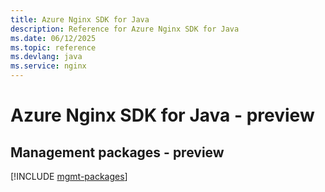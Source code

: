 ```yaml
---
title: Azure Nginx SDK for Java
description: Reference for Azure Nginx SDK for Java
ms.date: 06/12/2025
ms.topic: reference
ms.devlang: java
ms.service: nginx
---
```

# Azure Nginx SDK for Java - preview

## Management packages - preview
[!INCLUDE [mgmt-packages](nginx-mgmt-index.md)]